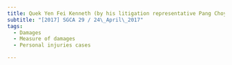 ```yaml
---
title: Quek Yen Fei Kenneth (by his litigation representative Pang Choy Chun) v Yeo Chye Huat 
subtitle: "[2017] SGCA 29 / 24\_April\_2017"
tags:
  - Damages
  - Measure of damages
  - Personal injuries cases

---
```


